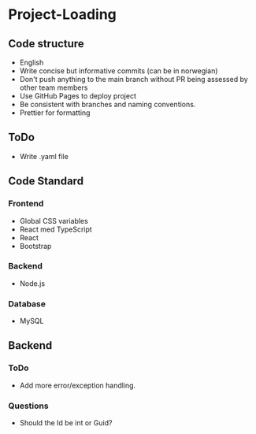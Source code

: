 # Project-Loading

## Code structure

- English
- Write concise but informative commits (can be in norwegian)
- Don't push anything to the main branch without PR being assessed by other team members
- Use GitHub Pages to deploy project
- Be consistent with branches and naming conventions.
- Prettier for formatting

## **ToDo**

- Write .yaml file

## Code Standard

### Frontend

- Global CSS variables
- React med TypeScript
- React
- Bootstrap

### Backend

- Node.js

### Database

- MySQL

## Backend

### ToDo

- Add more error/exception handling.

### Questions

- Should the Id be int or Guid?
